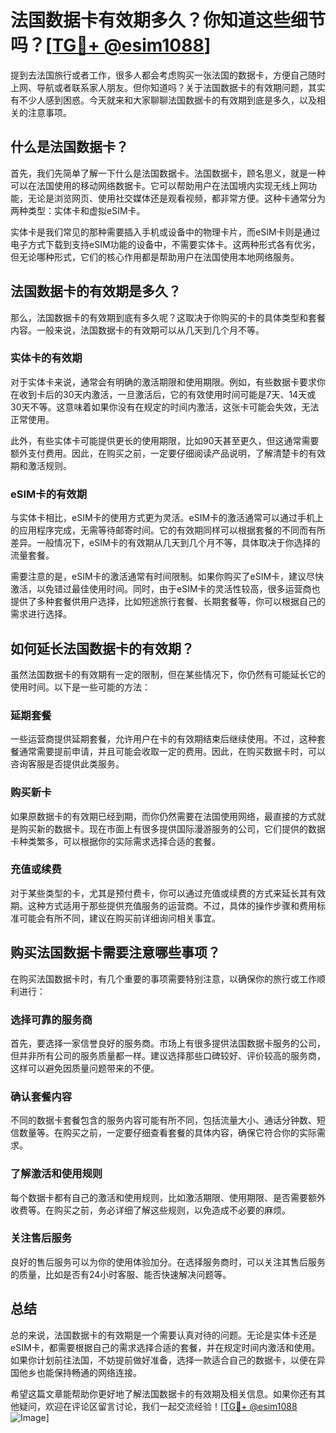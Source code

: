 # 法国数据卡有效期多久？你知道这些细节吗？[[TG💪+ @esim1088](https://t.me/s/esim1088)]

提到去法国旅行或者工作，很多人都会考虑购买一张法国的数据卡，方便自己随时上网、导航或者联系家人朋友。但你知道吗？关于法国数据卡的有效期问题，其实有不少人感到困惑。今天就来和大家聊聊法国数据卡的有效期到底是多久，以及相关的注意事项。

## 什么是法国数据卡？

首先，我们先简单了解一下什么是法国数据卡。法国数据卡，顾名思义，就是一种可以在法国使用的移动网络数据卡。它可以帮助用户在法国境内实现无线上网功能，无论是浏览网页、使用社交媒体还是观看视频，都非常方便。这种卡通常分为两种类型：实体卡和虚拟eSIM卡。

实体卡是我们常见的那种需要插入手机或设备中的物理卡片，而eSIM卡则是通过电子方式下载到支持eSIM功能的设备中，不需要实体卡。这两种形式各有优劣，但无论哪种形式，它们的核心作用都是帮助用户在法国使用本地网络服务。

## 法国数据卡的有效期是多久？

那么，法国数据卡的有效期到底有多久呢？这取决于你购买的卡的具体类型和套餐内容。一般来说，法国数据卡的有效期可以从几天到几个月不等。

### 实体卡的有效期

对于实体卡来说，通常会有明确的激活期限和使用期限。例如，有些数据卡要求你在收到卡后的30天内激活，一旦激活后，它的有效使用时间可能是7天、14天或30天不等。这意味着如果你没有在规定的时间内激活，这张卡可能会失效，无法正常使用。

此外，有些实体卡可能提供更长的使用期限，比如90天甚至更久，但这通常需要额外支付费用。因此，在购买之前，一定要仔细阅读产品说明，了解清楚卡的有效期和激活规则。

### eSIM卡的有效期

与实体卡相比，eSIM卡的使用方式更为灵活。eSIM卡的激活通常可以通过手机上的应用程序完成，无需等待邮寄时间。它的有效期同样可以根据套餐的不同而有所差异。一般情况下，eSIM卡的有效期从几天到几个月不等，具体取决于你选择的流量套餐。

需要注意的是，eSIM卡的激活通常有时间限制。如果你购买了eSIM卡，建议尽快激活，以免错过最佳使用时间。同时，由于eSIM卡的灵活性较高，很多运营商也提供了多种套餐供用户选择，比如短途旅行套餐、长期套餐等，你可以根据自己的需求进行选择。

## 如何延长法国数据卡的有效期？

虽然法国数据卡的有效期有一定的限制，但在某些情况下，你仍然有可能延长它的使用时间。以下是一些可能的方法：

### 延期套餐

一些运营商提供延期套餐，允许用户在卡的有效期结束后继续使用。不过，这种套餐通常需要提前申请，并且可能会收取一定的费用。因此，在购买数据卡时，可以咨询客服是否提供此类服务。

### 购买新卡

如果原数据卡的有效期已经到期，而你仍然需要在法国使用网络，最直接的方式就是购买新的数据卡。现在市面上有很多提供国际漫游服务的公司，它们提供的数据卡种类繁多，可以根据你的实际需求选择合适的套餐。

### 充值或续费

对于某些类型的卡，尤其是预付费卡，你可以通过充值或续费的方式来延长其有效期。这种方式适用于那些提供充值服务的运营商。不过，具体的操作步骤和费用标准可能会有所不同，建议在购买前详细询问相关事宜。

## 购买法国数据卡需要注意哪些事项？

在购买法国数据卡时，有几个重要的事项需要特别注意，以确保你的旅行或工作顺利进行：

### 选择可靠的服务商

首先，要选择一家信誉良好的服务商。市场上有很多提供法国数据卡服务的公司，但并非所有公司的服务质量都一样。建议选择那些口碑较好、评价较高的服务商，这样可以避免因质量问题带来的不便。

### 确认套餐内容

不同的数据卡套餐包含的服务内容可能有所不同，包括流量大小、通话分钟数、短信数量等。在购买之前，一定要仔细查看套餐的具体内容，确保它符合你的实际需求。

### 了解激活和使用规则

每个数据卡都有自己的激活和使用规则，比如激活期限、使用期限、是否需要额外收费等。在购买之前，务必详细了解这些规则，以免造成不必要的麻烦。

### 关注售后服务

良好的售后服务可以为你的使用体验加分。在选择服务商时，可以关注其售后服务的质量，比如是否有24小时客服、能否快速解决问题等。

## 总结

总的来说，法国数据卡的有效期是一个需要认真对待的问题。无论是实体卡还是eSIM卡，都需要根据自己的需求选择合适的套餐，并在规定时间内激活和使用。如果你计划前往法国，不妨提前做好准备，选择一款适合自己的数据卡，以便在异国他乡也能保持畅通的网络连接。

希望这篇文章能帮助你更好地了解法国数据卡的有效期及相关信息。如果你还有其他疑问，欢迎在评论区留言讨论，我们一起交流经验！[[TG💪+ @esim1088](https://t.me/s/esim1088) ![Image](https://i.postimg.cc/4NQfJmqS/Snipaste-2025-05-13-00-14-12.png)]